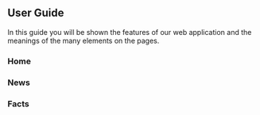 ## User Guide

In this guide you will be shown the features of our web application and the meanings of the many elements on the pages.

### Home

### News

### Facts
